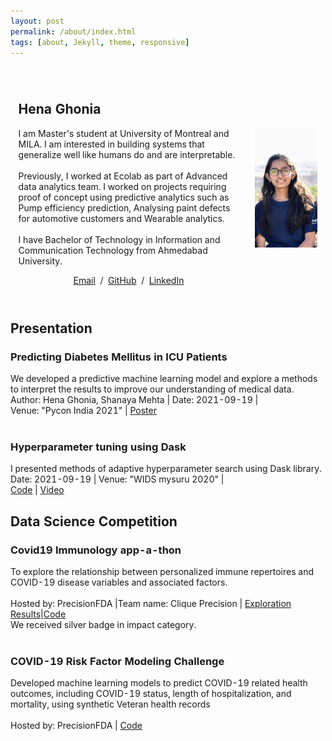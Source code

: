```yaml
---
layout: post
permalink: /about/index.html
tags: [about, Jekyll, theme, responsive]
---
```

<table style="width:100%;max-width:800px;border:0px;border-spacing:0px;border-collapse:separate;margin-right:auto;margin-left:auto;">
<tr style="padding:0px">
<td style="padding:0px">
<table style="width:100%;border:0px;border-spacing:0px;border-collapse:separate;margin-right:auto;margin-left:auto;">
<tr style="padding:0px">
<td style="padding:2.5%;width:60%;vertical-align:middle">
<h2>
  Hena Ghonia
</h2>
<p>I am Master's student at University of Montreal and MILA. I am interested in building systems that generalize well like humans do and are interpretable.
<br>
<br>
Previously, I worked at Ecolab as part of Advanced data analytics team. I worked on projects requiring proof of concept using predictive analytics such as Pump efficiency prediction, Analysing paint defects for automotive customers and Wearable analytics.
<br>
<br>
I have Bachelor of Technology in Information and Communication Technology from Ahmedabad University.
</p>
<!-- <p> -->
<!-- Before. -->
<!-- </p> -->
<p style="text-align:center">
  <a href="mailto:henaghonia2015@gmail.com">Email</a> &nbsp/&nbsp
  <a href="https://github.com/Hstellar">GitHub</a> &nbsp;/&nbsp;
  <!-- <a href="https://scholar.google.com/citations?user=0IWgVz4AAAAJ">Google Scholar</a> &nbsp;/&nbsp; -->
  <a href="https://www.linkedin.com/in/hena-ghonia-0876aa129/"> LinkedIn </a>
</p>
</td>
<td style="padding:2.5%;width:20%;max-width:40%">
<img style="max-width:100%" alt="profile photo" src="images/profile.jpeg">
</td>
</tr>
</table>

<h2>Presentation<br></h2>

<h3>Predicting Diabetes Mellitus in ICU Patients</h3>
<p>
We developed a predictive machine learning model and explore a methods to interpret the results to improve our understanding of  medical data.<br>
Author: Hena Ghonia, Shanaya Mehta | Date: 2021-09-19 |
<br> Venue: "Pycon India 2021" | <a href="/pdfs/Poster_PyconIndia_2021.pdf">Poster</a> <br> <br>
</p>
<h3>Hyperparameter tuning using Dask</h3>
  <p>
    I presented methods of adaptive hyperparameter search using Dask library.<br>
   Date: 2021-09-19 | Venue: "WIDS mysuru 2020" | <br> <a href="https://github.com/Hstellar/wids_mysuru_2020">Code</a> | <a href="https://www.youtube.com/watch?v=eE30Z2ZfTic&t=10089s">Video</a>
  </p>

<h2>Data Science Competition<br></h2>
<h3>Covid19 Immunology app-a-thon</h3>
<p>
To explore the relationship between personalized immune repertoires and COVID-19 disease variables and associated factors.<br>
<br> Hosted by: PrecisionFDA |Team name: Clique Precision | <a href="https://share.streamlit.io/hstellar/covid_immunology_appathon_streamlit/main/appathon.py">Exploration Results</a>|<a href="https://github.com/Interestship2-0/COVID19-Immunology-App-a-thon">Code</a> <br>
We received silver badge in impact category. <a href="https://precision.fda.gov/challenges/12/results"></a><br><br>
</p>
<h3>COVID-19 Risk Factor Modeling Challenge<br></h3>
<p>
 Developed machine learning models to predict COVID-19 related health outcomes, including COVID-19 status, length of hospitalization, and mortality, using synthetic Veteran health records<br>
<br> Hosted by: PrecisionFDA |
<a href="https://github.com/Ecolab-UMN-DS4C-Challenge/precisionFDA">Code</a>
</p>





